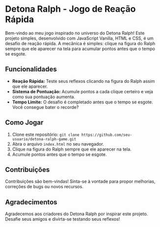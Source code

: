 # Detona Ralph - Jogo de Reação Rápida

Bem-vindo ao meu jogo inspirado no universo do Detona Ralph! Este projeto simples, desenvolvido com JavaScript Vanilla, HTML e CSS, é um desafio de reação rápida. A mecânica é simples: clique na figura do Ralph sempre que ele aparecer na tela para acumular pontos antes que o tempo se esgote.

## Funcionalidades

- **Reação Rápida:** Teste seus reflexos clicando na figura do Ralph assim que ele aparecer.
- **Sistema de Pontuação:** Acumule pontos a cada clique certeiro e veja como sua pontuação aumenta.
- **Tempo Limite:** O desafio é completado antes que o tempo se esgote. Você consegue bater o recorde?

## Como Jogar

1. Clone este repositório: `git clone https://github.com/seu-usuario/detona-ralph-game.git`
2. Abra o arquivo `index.html` no seu navegador.
3. Clique na figura do Ralph sempre que ele aparecer na tela.
4. Acumule pontos antes que o tempo se esgote.


## Contribuições

Contribuições são bem-vindas! Sinta-se à vontade para propor melhorias, correções de bugs ou novos recursos.

## Agradecimentos

Agradecemos aos criadores do Detona Ralph por inspirar este projeto. Desafie seus amigos e divirta-se testando seus reflexos!

